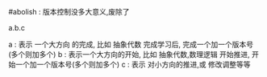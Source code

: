 #abolish : 版本控制没多大意义,废除了

a.b.c

a : 表示 一个大方向 的完成, 比如 抽象代数 完成学习后, 完成一个加一个版本号(多个则加多个)
b : 表示一个大方向的开始, 比如 抽象代数,数理逻辑 开始推进, 开始一个加一个版本号(多个则加多个)
c : 表示 对小方向的推进,或 修改调整等等
